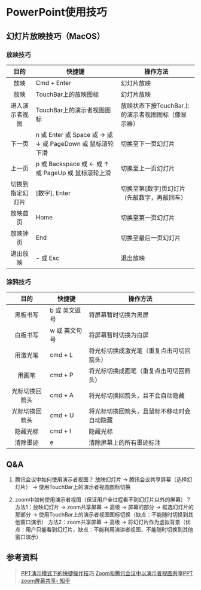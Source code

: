 # PowerPoint使用技巧

## 幻灯片放映技巧（MacOS）

### 放映技巧

| 目的 | 快捷键 | 操作方法 |
| :---: | --- | --- |
| 放映 | Cmd + Enter | 幻灯片放映 |
| 放映 | TouchBar上的放映图标 | 幻灯片放映 |
| 进入演示者视图 | TouchBar上的演示者视图图标 | 放映状态下按TouchBar上的演示者视图图标（像显示器） |
| 下一页 | n 或 Enter 或 Space 或 → 或 ↓ 或 PageDown 或 鼠标滚轮下滑 | 切换至下一页幻灯片 |
| 上一页 | p 或 Backspace 或 ← 或 ↑ 或 PageUp 或 鼠标滚轮上滑 | 切换至上一页幻灯片 |
| 切换到指定幻灯片 | [数字], Enter | 切换至第[数字]页幻灯片（先敲数字，再敲回车） |
| 放映首页 | Home | 切换至第一页幻灯片 |
| 放映钟页 | End | 切换至最后一页幻灯片 |
| 退出放映 |  - 或 Esc | 退出放映 |

### 涂鸦技巧

| 目的 | 快捷键 | 操作方法 |
| :---: | --- | --- |
| 黑板书写 | b 或 英文逗号 | 将屏幕暂时切换为黑屏 |
| 白板书写 | w 或 英文句号 | 将屏幕暂时切换为白屏 |
| 用激光笔 | cmd + L | 将光标切换成激光笔（重复点击可切回箭头） |
| 用画笔 | cmd + P | 将光标切换成画笔（重复点击可切回箭头） |
| 光标切换回箭头 | cmd + A | 将光标切换回箭头，且不会自动隐藏 |
| 光标切换回箭头 | cmd + U | 将光标切换回箭头，且鼠标不移动时会自动隐藏 |
| 隐藏光标 | cmd + I | 隐藏光标 |
| 清除墨迹 | e | 清除屏幕上的所有墨迹标注 |

## Q&A

1. 腾讯会议中如何使用演示者视图？
    放映幻灯片 → 腾讯会议共享屏幕（选择幻灯片） → 使用TouchBar上的演示者视图图标切换

2. zoom中如何使用演示者视图（保证用户全过程看不到幻灯片以外的屏幕）？
    方法1：放映幻灯片 → zoom共享屏幕 → 高级 → 屏幕的部分 → 框选幻灯片的那部分 → 使用TouchBar上的演示者视图图标切换（缺点：不能随时切换到其他窗口演示）
    方法2：zoom共享屏幕 → 高级 → 将幻灯片作为虚拟背景（优点：用户只能看到幻灯片，缺点：不能利用演讲者视图，不能随时切换到其他窗口演示）

## 参考资料

> [PPT演示模式下的快捷操作技巧](https://zhuanlan.zhihu.com/p/112832255)
[Zoom和腾讯会议中以演示者视图共享PPT](https://www.jianshu.com/p/e295602538ac)
[zoom屏幕共享- 知乎](https://www.zhihu.com/question/378111886)